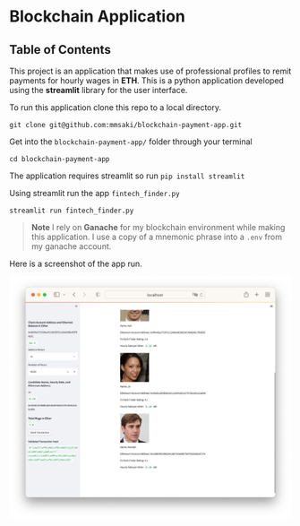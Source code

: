 # Blockchain Application 

## Table of Contents

This project is an application that makes use of professional profiles to remit payments for hourly wages in **ETH**. This is a python application developed using the **streamlit** library for the user interface.

To run this application clone this repo to a local directory. 

```Terminal
git clone git@github.com:mmsaki/blockchain-payment-app.git
```

Get into the `blockchain-payment-app/` folder through your terminal

```
cd blockchain-payment-app
```

The application requires streamlit so run `pip install streamlit`

Using streamlit run the app `fintech_finder.py`
```
streamlit run fintech_finder.py
```

> **Note**
I rely on **Ganache** for my blockchain environment while making this application. I use a copy of a mnemonic phrase into a `.env` from my ganache account.

Here is a screenshot of the app run.

![Screen Shot](./images/screenshot_app.jpg)